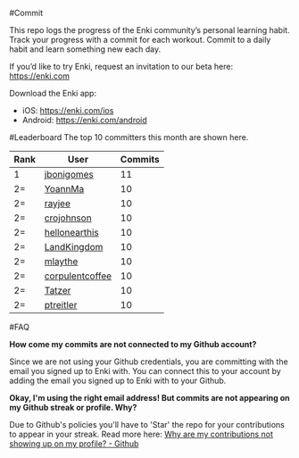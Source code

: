 #Commit

This repo logs the progress of the Enki community’s personal learning habit. Track your progress with a commit for each workout. Commit to a daily habit and learn something new each day.

If you’d like to try Enki, request an invitation to our beta here: https://enki.com

Download the Enki app: 
 - iOS: https://enki.com/ios
 - Android: https://enki.com/android

#Leaderboard
The top 10 committers this month are shown here.

| Rank | User | Commits |
|------|------|---------|
|1|[jbonigomes](https://github.com/jbonigomes)|11|
|2=|[YoannMa](https://github.com/YoannMa)|10|
|2=|[rayjee](https://github.com/rayjee)|10|
|2=|[crojohnson](https://github.com/crojohnson)|10|
|2=|[hellonearthis](https://github.com/hellonearthis)|10|
|2=|[LandKingdom](https://github.com/LandKingdom)|10|
|2=|[mlaythe](https://github.com/mlaythe)|10|
|2=|[corpulentcoffee](https://github.com/corpulentcoffee)|10|
|2=|[Tatzer](https://github.com/Tatzer)|10|
|2=|[ptreitler](https://github.com/ptreitler)|10|

#FAQ

**How come my commits are not connected to my Github account?**

Since we are not using your Github credentials, you are committing with the email you signed up to Enki with. You can connect this to your account by adding the email you signed up to Enki with to your Github.

**Okay, I'm using the right email address! But commits are not appearing on my Github streak or profile. Why?**

Due to Github's policies you'll have to 'Star' the repo for your contributions to appear in your streak. Read more here: [Why are my contributions not showing up on my profile? - Github](https://help.github.com/articles/why-are-my-contributions-not-showing-up-on-my-profile/)
